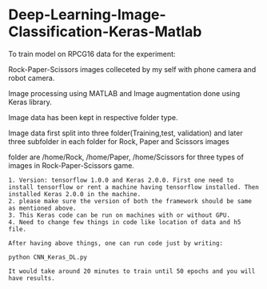 # Deep-Learning-Image-Classification-Keras-Matlab


To train model on RPCG16 data for the experiment:

Rock-Paper-Scissors images colleceted by my self with phone camera and robot camera.

Image processing using MATLAB and Image augmentation done using Keras library.
	
Image data has been kept in respective folder type.

Image data first split into three folder(Training,test, validation) and later three subfolder in each folder for Rock, Paper and Scissors images

folder are /home/Rock, /home/Paper, /home/Scissors for three types of images in Rock-Paper-Scissors game.


	1. Version: tensorflow 1.0.0 and Keras 2.0.0. First one need to install tensorflow or rent a machine having tensorflow installed. Then installed Keras 2.0.0 in the machine.
	2. please make sure the version of both the framework should be same as mentioned above.
	3. This Keras code can be run on machines with or without GPU.
	4. Need to change few things in code like location of data and h5 file.
	
	After having above things, one can run code just by writing:
	
	python CNN_Keras_DL.py
	
	It would take around 20 minutes to train until 50 epochs and you will have results.
	
